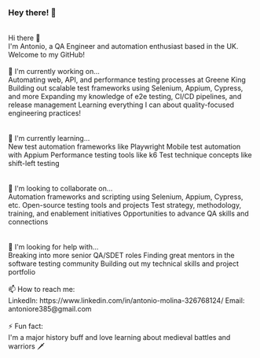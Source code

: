 ### Hey there! 👋
<br />
Hi there 👋<br />
I'm Antonio, a QA Engineer and automation enthusiast based in the UK. Welcome to my GitHub!
<br />
<br />
🔭 I'm currently working on...<br />
Automating web, API, and performance testing processes at Greene King
Building out scalable test frameworks using Selenium, Appium, Cypress, and more
Expanding my knowledge of e2e testing, CI/CD pipelines, and release management
Learning everything I can about quality-focused engineering practices!
<br />
<br />
<br />🌱 I'm currently learning...<br />
New test automation frameworks like Playwright
Mobile test automation with Appium
Performance testing tools like k6
Test technique concepts like shift-left testing
<br />
<br />
<br />👯 I'm looking to collaborate on...<br />
Automation frameworks and scripting using Selenium, Appium, Cypress, etc.
Open-source testing tools and projects
Test strategy, methodology, training, and enablement initiatives
Opportunities to advance QA skills and connections
<br />
<br />
<br />🤔 I'm looking for help with...<br />
Breaking into more senior QA/SDET roles
Finding great mentors in the software testing community
Building out my technical skills and project portfolio
<br />
<br />📫 How to reach me:<br />
LinkedIn: https://www.linkedin.com/in/antonio-molina-326768124/
Email: antoniore385@gmail.com

<br />
<br />⚡ Fun fact:<br />
I'm a major history buff and love learning about medieval battles and warriors 🗡

<!--
**antwan1/antwan1** is a ✨ _special_ ✨ repository because its `README.md` (this file) appears on your GitHub profile.

Here are some ideas to get you started:

- 🔭 I’m currently working on ...
- 🌱 I’m currently learning ...
- 👯 I’m looking to collaborate on ...
- 🤔 I’m looking for help with ...
- 💬 Ask me about ...
- 📫 How to reach me: ...
- 😄 Pronouns: ...
- ⚡ Fun fact: ...
-->
